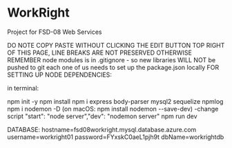 # WorkRight
Project for FSD-08 Web Services


DO NOTE COPY PASTE WITHOUT CLICKING THE EDIT BUTTON    TOP RIGHT OF THIS PAGE, LINE BREAKS ARE NOT PRESERVED OTHERWISE
REMEMBER node modules is in .gitignore - so new libraries WILL NOT be pushed to git
each one of us needs to set up the package.json locally
FOR SETTING UP NODE DEPENDENCIES:

in terminal:

npm init -y
npm install
npm i express body-parser mysql2 sequelize npmlog
npm i nodemon -D (on macOS: npm install nodemon --save-dev)
-change script "start": "node server","dev": "nodemon server"
npm run dev


DATABASE:
hostname=fsd08workright.mysql.database.azure.com
username=workright01
password=FYxskC0aeL1pjh9t
dbName=workrightdb
